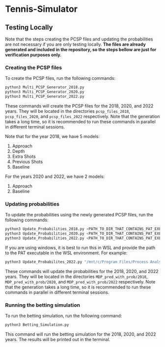 # Tennis-Simulator

## Testing Locally

Note that the steps creating the PCSP files and updating the probabilities are not necessary if you are only testing locally. **The files are already generated and included in the repository, so the steps bellow are just for verification purposes only.**

### Creating the PCSP files

To create the PCSP files, run the following commands:

```bash
python3 Multi_PCSP_Generator_2018.py
python3 Multi_PCSP_Generator_2020.py
python3 Multi_PCSP_Generator_2022.py
```

These commands will create the PCSP files for the 2018, 2020, and 2022 years. They will be located in the directories `pcsp_files_2018`, `pcsp_files_2020`, and `pcsp_files_2022` respectively. Note that the generation takes a long time, so it is recommended to run these commands in parallel in different terminal sessions.

Note that for the year 2018, we have 5 models:

1. Approach
1. Depth
1. Extra Shots
1. Previous Shots
1. Baseline

For the years 2020 and 2022, we have 2 models:

1. Approach
1. Baseline

### Updating probabilities

To update the probabilities using the newly generated PCSP files, run the following commands:

```bash
python3 Update_Probabilities_2018.py <PATH_TO_DIR_THAT_CONTAINS_PAT_EXE>
python3 Update_Probabilities_2020.py <PATH_TO_DIR_THAT_CONTAINS_PAT_EXE>
python3 Update_Probabilities_2022.py <PATH_TO_DIR_THAT_CONTAINS_PAT_EXE>
```

If you are using windows, it is best to run this in WSL and provide the path to the PAT executable in the WSL environment. For example:

```bash
python3 Update_Probabilites_2022.py "/mnt/c/Program Files/Process Analysis Toolkit/Process Analysis Toolkit 3.5.1"
```

These commands will update the probabilities for the 2018, 2020, and 2022 years. They will be located in the directories `MDP_pred_with_prob/2018`, `MDP_pred_with_prob/2020`, and `MDP_pred_with_prob/2022` respectively. Note that the generation takes a long time, so it is recommended to run these commands in parallel in different terminal sessions.

### Running the betting simulation

To run the betting simulation, run the following command:

```bash
python3 Betting_Simulation.py
```

This command will run the betting simulation for the 2018, 2020, and 2022 years. The results will be printed out in the terminal.
